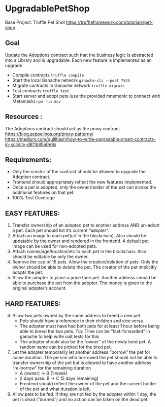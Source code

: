 # UpgradablePetShop

Base Project: Truffle Pet Shot
https://truffleframework.com/tutorials/pet-shop 

## Goal
Update the Adoptions contract such that the business logic is abstracted into a Library and is upgradable. Each new feature is implemented as an upgrade.
- Compile contracts
`truffle compile`
- Start the local Ganache network
`ganache-cli --port 7545`
- Migrate contracts in Ganache network
`truffle migrate`
- Test contracts
`truffle test`
- Start server and adopt pets (use the provided mnemonic to connect with Metamask)
`npm run dev`

## Resources : 
The Adoptions contract should act as the proxy contract. 
https://blog.zeppelinos.org/proxy-patterns/
https://medium.com/quillhash/how-to-write-upgradable-smart-contracts-in-solidity-d8f1b95a0e9a

## Requirements:
- Only the creator of the contract should be allowed to upgrade the Adoption contract.
- Frontend should appropriately reflect the new features implemented.
- Once a pet is adopted, only the owner/holder of the pet can invoke the additional features on that pet.
- 100% Test Coverage

## EASY FEATURES:
1. Transfer ownership of an adopted pet to another address AND un-adopt a pet. Each pet should list it’s current “adopter”.
2. Attach an image to each pet(url in the blockchain). Also should be updatable by the owner and rendered in the frontend. A default pet image can be used for non-adopted pets.
3. Attach names/age/location/etc to each pet in the blockchain. Also should be editable by only the owner.
4. Remove the cap of 16 pets. Allow the creation/deletion of pets. Only the owner should be able to delete the pet. The creator of the pet implicitly adopts the pet.
5. Allow the adopter to place a price their pet. Another address should be able to purchase the pet from the adopter. The money is given to the original adopter’s account.

## HARD FEATURES:
6. Allow two pets owned by the same address to breed a new pet.
   - Pets should have a reference to their children and vice versa
   - The adopter must have had both pets for at least 1 hour before being able to breed the two pets. Tip: Time can be “fast-forwarded” in ganache to help write unit tests for this
   - The adopter should also be the “owner” of the newly bred pet. A random name can be picked for the bred pet.
7. Let the adopter temporarily let another address “borrow” the pet for some duration. The person who borrowed the pet should not be able to transfer ownership of the pet but is allowed to have another address “re-borrow” for the remaining duration
   - A (owner) -> B (1 week) 
   - 2 days pass. B -> C (5 days remaining)
   - Frontend should reflect the owner of the pet and the current holder of the pet and what duration is left.
8. Allow pets to be fed. If they are not fed by the adopter within 1 day, the pet is dead (“burned”) and no action can be taken on the dead pet.
